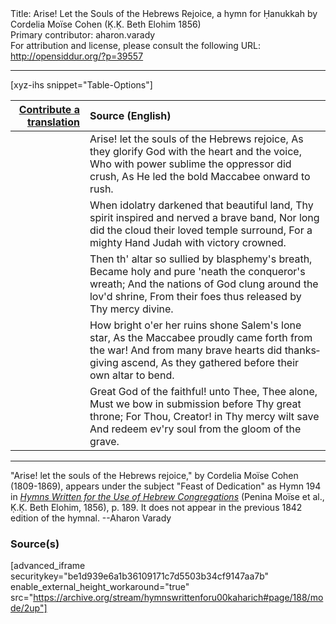 <html>
<head></head>
<body>
Title: Arise! Let the Souls of the Hebrews Rejoice, a hymn for Ḥanukkah by Cordelia Moïse Cohen (Ḳ.Ḳ. Beth Elohim 1856)<br />
Primary contributor: aharon.varady<br />
For attribution and license, please consult the following URL: <a href="http://opensiddur.org/?p=39557">http://opensiddur.org/?p=39557</a>
<p />
<hr />

[xyz-ihs snippet="Table-Options"]<table style="margin-left: auto; margin-right: auto;" class="draggable">
<thead><tr><th id="x" style="text-align: right;"><a href="/contribute/upload/">Contribute a translation</a></th><th style="text-align: left;">Source (English)</th></tr></thead>
<tbody>
<tr><td style="vertical-align:top;">
<div class="liturgy" lang="he" style="text-align: right;">

</div></td>

<td style="vertical-align:top;">
<div class="english" lang="en" style="text-align: left;">
Arise! let the souls of the Hebrews rejoice, 
As they glorify God with the heart and the voice, 
Who with power sublime the oppressor did crush, 
As He led the bold Maccabee onward to rush. 
</div></td></tr>


<tr><td style="vertical-align:top;">
<div class="liturgy" lang="he" style="text-align: right;">

</div></td>

<td style="vertical-align:top;">
<div class="english" lang="en" style="text-align: left;">
When idolatry darkened that beautiful land, 
Thy spirit inspired and nerved a brave band, 
Nor long did the cloud their loved temple surround, 
For a mighty Hand Judah with victory crowned. 
</div></td></tr>


<tr><td style="vertical-align:top;">
<div class="liturgy" lang="he" style="text-align: right;">

</div></td>

<td style="vertical-align:top;">
<div class="english" lang="en" style="text-align: left;">
Then th' altar so sullied by blasphemy's breath, 
Became holy and pure 'neath the conqueror's wreath; 
And the nations of God clung around the lov'd shrine, 
From their foes thus released by Thy mercy divine. 
</div></td></tr>


<tr><td style="vertical-align:top;">
<div class="liturgy" lang="he" style="text-align: right;">

</div></td>

<td style="vertical-align:top;">
<div class="english" lang="en" style="text-align: left;">
How bright o'er her ruins shone Salem's lone star, 
As the Maccabee proudly came forth from the war! 
And from many brave hearts did thanksgiving ascend, 
As they gathered before their own altar to bend. 
</div></td></tr>


<tr><td style="vertical-align:top;">
<div class="liturgy" lang="he" style="text-align: right;">

</div></td>

<td style="vertical-align:top;">
<div class="english" lang="en" style="text-align: left;">
Great God of the faithful! unto Thee, Thee alone, 
Must we bow in submission before Thy great throne; 
For Thou, Creator! in Thy mercy wilt save 
And redeem ev'ry soul from the gloom of the grave. 
</div></td></tr>
</tbody></table>

<hr />

"Arise! let the souls of the Hebrews rejoice," by Cordelia Moïse Cohen (1809-1869), appears under the subject "Feast of Dedication" as Hymn 194 in <em><a href="/?p=40488">Hymns Written for the Use of Hebrew Congregations</a></em> (Penina Moïse et al., Ḳ.Ḳ. Beth Elohim, 1856), p. 189. It does not appear in the previous 1842 edition of the hymnal. --Aharon Varady

<h3>Source(s)</h3>

[advanced_iframe securitykey="be1d939e6a1b36109171c7d5503b34cf9147aa7b" enable_external_height_workaround="true" src="https://archive.org/stream/hymnswrittenforu00kaharich#page/188/mode/2up"]

&nbsp;
</body>
</html>